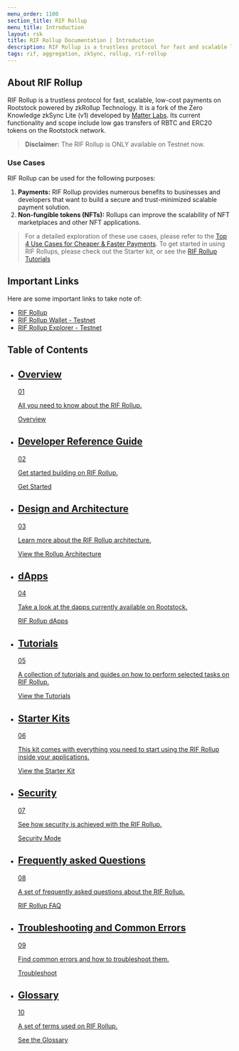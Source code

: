 ```yaml
---
menu_order: 1100
section_title: RIF Rollup
menu_title: Introduction
layout: rsk
title: RIF Rollup Documentation | Introduction
description: RIF Rollup is a trustless protocol for fast and scalable low-cost payments on Rootstock powered by zkRollup Technology.
tags: rif, aggregation, zkSync, rollup, rif-rollup
---
```


## About RIF Rollup
RIF Rollup is a trustless protocol for fast, scalable, low-cost payments on Rootstock powered by zkRollup Technology. It is a fork of the Zero Knowledge zkSync Lite (v1) developed by [Matter Labs](https://matter-labs.io/). Its current functionality and scope include low gas transfers of RBTC and ERC20 tokens on the Rootstock network.
> **Disclaimer:** The RIF Rollup is ONLY available on Testnet now.

### Use Cases
RIF Rollup can be used for the following purposes:
1. **Payments:** RIF Rollup provides numerous benefits to businesses and developers that want to build a secure and trust-minimized scalable payment solution.
2. **Non-fungible tokens (NFTs):** Rollups can improve the scalability of NFT marketplaces and other NFT applications.
> For a detailed exploration of these use cases, please refer to the [Top 4 Use Cases for Cheaper & Faster Payments](https://rif.technology/content-hub/rif-rollup-explained/).
> To get started in using RIF Rollups, please check out the Starter kit, or see the [RIF Rollup Tutorials]( /guides/rif-rollup/)


## Important Links

Here are some important links to take note of:

* [RIF Rollup](https://github.com/rsksmart/rif-rollup)
* [RIF Rollup Wallet - Testnet](https://wallet.testnet.rollup.rif.technology/)
* [RIF Rollup Explorer - Testnet](https://explorer.testnet.rollup.rif.technology/)


## Table of Contents

<div class="features-list">
    <ul id="card-list" class="row">
        <li class="col-xl-6 col-md-6">
        <div class="feature-card">
<div class="content"><a href="/rif/rollup/overview/">
            <div class="content-container">
               <div class="card-title"><h2 class="zg-text-bg">Overview</h2><span class="zg-label ml-1">01</span></div> 
                <p class="card-desc">All you need to know about the RIF Rollup.</p>
            </div>
            </a><div class="btn-container "><a href="/rif/rollup/overview/">
                </a><a class="green" href="/rif/rollup/overview/">Overview</a>
            </div>
            </div>
        </div>
        </li>
        <li class="col-xl-6 col-md-6">
        <div class="feature-card">
<div class="content"><a href="https://github.com/rsksmart/rif-rollup">
            <div class="content-container">
              <div class="card-title"><h2 class="zg-text-bg bg-yellow">Developer Reference Guide</h2><span class="zg-label ml-1 bg-yellow">02</span></div> 
                <p class="card-desc">Get started building on RIF Rollup.</p>
            </div>
            </a><div class="btn-container"><a href="https://github.com/rsksmart/rif-rollup">
                </a><a class="green" href="https://github.com/rsksmart/rif-rollup/">Get Started</a>
            </div>
            </div>
        </div>
        </li>
        <li class="col-xl-6 col-md-6">
        <div class="feature-card">
<div class="content"><a href="/rif/rollup/learn/">
            <div class="content-container">
               <div class="card-title"><h2 class="zg-text-bg bg-yellow">Design and Architecture</h2><span class="zg-label ml-1 bg-yellow">03</span></div> 
                <p class="card-desc">Learn more about the RIF Rollup architecture.</p>
            </div>
            </a><div class="btn-container"><a href="/rif/rollup/learn/">
                </a><a class="green" href="/rif/rollup/learn/">View the Rollup Architecture</a>
            </div>
            </div>
        </div>
        </li>
        <li class="col-xl-6 col-md-6">
        <div class="feature-card">
<div class="content two-line-title-content"><a href="/rif/rollup/dapps/">
            <div class="content-container">
            <div class="card-title"><h2 class="zg-text-bg bg-purple">dApps</h2><span class="zg-label ml-1 bg-purple">04</span></div>
                <p class="card-desc">Take a look at the dapps currently available on Rootstock.</p>
            </div>
            </a><div class="btn-container"><a href="/rif/rollup/dapps/">
                </a><a class="green" href="/rif/rollup/dapps/">RIF Rollup dApps</a>
            </div>
            </div>
        </div>
        </li>
        <li class="col-xl-6 col-md-6">
        <div class="feature-card">
<div class="content"><a href="/guides/rif-rollup/">
            <div class="content-container">
               <div class="card-title"><h2 class="zg-text-bg bg-pink">Tutorials</h2><span class="zg-label ml-1 bg-pink">05</span></div> 
                <p class="card-desc">A collection of tutorials and guides on how to perform selected tasks on RIF Rollup.</p>
            </div>
            </a><div class="btn-container"><a href="/guides/rif-rollup/">
                </a><a class="green" href="/guides/rif-rollup/">View the Tutorials</a>
            </div>
            </div>
        </div>
        </li>
        <li class="col-xl-6 col-md-6">
        <div class="feature-card">
<div class="content"><a href="/rif/rollup/dev-reference/starter-kit">
            <div class="content-container">
               <div class="card-title"><h2 class="zg-text-bg bg-green">Starter Kits</h2><span class="zg-label ml-1 bg-green">06</span></div> 
                <p class="card-desc">This kit comes with everything you need to start using the RIF Rollup inside your applications.</p>
            </div>
            </a><div class="btn-container"><a href="/rif/rollup/dev-reference/starter-kit">
                </a><a class="green" href="/rif/rollup/dev-reference/starter-kit">View the Starter Kit</a>
            </div>
            </div>
        </div>
        </li>
<li class="col-xl-6 col-md-6">
        <div class="feature-card">
<div class="content"><a href="/rif/rollup/security/">
            <div class="content-container">
               <div class="card-title"><h2 class="zg-text-bg bg-cyan">Security</h2><span class="zg-label ml-1 bg-cyan">07</span></div> 
                <p class="card-desc">See how security is achieved with the RIF Rollup.</p>
            </div>
            </a><div class="btn-container"><a href="/rif/rollup/security/">
                </a><a class="green" href="/rif/rollup/security/">Security Mode</a>
            </div>
            </div>
        </div>
        </li>
        <li class="col-xl-6 col-md-6">
        <div class="feature-card">
<div class="content"><a href="/rif/rollup/faqs/">
            <div class="content-container">
               <div class="card-title"><h2 class="zg-text-bg bg-cyan">Frequently asked Questions</h2><span class="zg-label ml-1 bg-cyan">08</span></div> 
                <p class="card-desc">A set of frequently asked questions about the RIF Rollup.</p>
            </div>
            </a><div class="btn-container"><a href="/rif/rollup/faqs/">
                </a><a class="green" href="/rif/rollup/faqs/">RIF Rollup FAQ</a>
            </div>
            </div>
        </div>
        </li>
        <li class="col-xl-6 col-md-6">
        <div class="feature-card">
<div class="content"><a href="/rif/rollup/dev-reference/troubleshooting">
            <div class="content-container">
               <div class="card-title"><h2 class="zg-text-bg">Troubleshooting and Common Errors</h2><span class="zg-label ml-1">09</span></div> 
                <p class="card-desc">Find common errors and how to troubleshoot them.</p>
            </div>
            </a><div class="btn-container "><a href="/rif/rollup/dev-reference/troubleshooting">
                </a><a class="green" href="/rif/rollup/dev-reference/troubleshooting">Troubleshoot</a>
            </div>
            </div>
        </div>
        </li>
       <li class="col-xl-6 col-md-6">
        <div class="feature-card">
<div class="content"><a href="/rif/rollup/glossary/">
            <div class="content-container">
               <div class="card-title"><h2 class="zg-text-bg bg-cyan">Glossary</h2><span class="zg-label ml-1 bg-cyan">10</span></div> 
                <p class="card-desc">A set of terms used on RIF Rollup.</p>
            </div>
            </a><div class="btn-container"><a href="/rif/rollup/glossary/">
                </a><a class="green" href="/rif/rollup/glossary/">See the Glossary</a>
            </div>
            </div>
        </div>
        </li>
       </ul>
</div> 
 